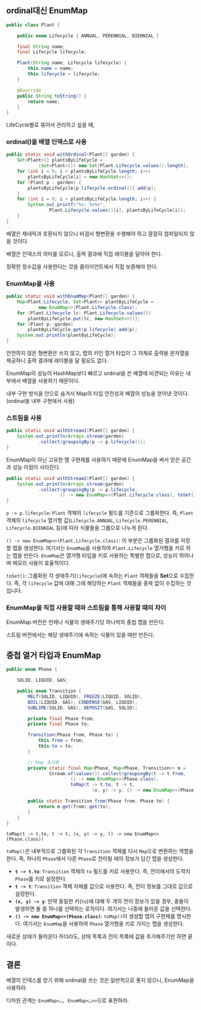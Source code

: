## ordinal대신 EnumMap

```java
public class Plant {

    public enum Lifecycle { ANNUAL, PERENNIAL, BIENNIAL }

    final String name;
    final Lifecycle lifecycle;

    Plant(String name, Lifecycle lifecycle) {
        this.name = name;
        this.lifecycle = lifecycle;
    }

    @Override
    public String toString() {
        return name;
    }
}
```

LifeCycle별로 묶어서 관리하고 싶을 때,

### ordinal()을 배열 인덱스로 사용

```java
public static void withOrdinal(Plant[] garden) {
    Set<Plant>[] plantsByLifeCycle =
            (Set<Plant>[]) new Set[Plant.Lifecycle.values().length];
    for (int i = 0; i < plantsByLifeCycle.length; i++)
        plantsByLifeCycle[i] = new HashSet<>();
    for (Plant p : garden) {
        plantsByLifeCycle[p.lifecycle.ordinal()].add(p);
    }
    for (int i = 0; i < plantsByLifeCycle.length; i++) {
        System.out.printf("%s: %s%n",
                Plant.Lifecycle.values()[i], plantsByLifeCycle[i]);
    }
}
```

배열은 제네릭과 호환되지 않으니 비검사 형변환을 수행해야 하고 깔끔히 컴파일되지 않을 것이다.

배열은 인덱스의 의미를 모르니, 출력 결과에 직접 레이블을 달아야 한다.

정확한 정수값을 사용한다는 것을 클라이언트에서 직접 보증해야 한다.

### EnumMap을 사용

```java
public static void withEnumMap(Plant[] garden) {
    Map<Plant.Lifecycle, Set<Plant>> plantByLifeCycle =
            new EnumMap<>(Plant.Lifecycle.class);
    for (Plant.Lifecycle lc: Plant.Lifecycle.values())
        plantByLifeCycle.put(lc, new HashSet<>());
    for (Plant p: garden)
        plantByLifeCycle.get(p.lifecycle).add(p);
    System.out.println(plantByLifeCycle);
}
```

안전하지 않은 형변환은 쓰지 않고, 맵의 키인 열거 타입이 그 자체로 출력용 문자열을 제공하니 출력 결과에 레이블을 달 필요도 없다.

EnumMap의 성능이 HashMap보다 빠르고 ordinal을 쓴 배열에 비견되는 이유는 내부에서 배열을 사용하기 때문이다.

내부 구현 방식을 안으로 숨겨서 Map의 타입 안전성과 배열의 성능을 얻어낸 것이다. (ordinal을 내부 구현에서 사용)

### 스트림을 사용

```java
public static void withStream1(Plant[] garden) {
    System.out.println(Arrays.stream(garden)
            .collect(groupingBy(p -> p.lifecycle)));
}
```

EnumMap이 아닌 고유한 맴 구현체를 사용하기 때문에 EnumMap을 써서 얻은 공간과 성능 이점이 사라진다.

```java
public static void withStream2(Plant[] garden) {
    System.out.println(Arrays.stream(garden)
            .collect(groupingBy(p -> p.lifecycle,
                    () -> new EnumMap<>(Plant.Lifecycle.class), toSet())));
}
```

`p -> p.lifecycle`: `Plant` 객체의 `lifecycle` 필드를 기준으로 그룹화한다. 즉, `Plant` 객체의 `lifecycle` 열거형 값(`Lifecycle.ANNUAL`, `Lifecycle.PERENNIAL`, `Lifecycle.BIENNIAL` 등)에 따라 식물들을 그룹으로 나누게 된다.

`() -> new EnumMap<>(Plant.Lifecycle.class)`: 이 부분은 그룹화된 결과를 저장할 맵을 생성한다. 여기서는 `EnumMap`을 사용하여 `Plant.Lifecycle` 열거형을 키로 하는 맵을 만든다. `EnumMap`은 열거형 타입을 키로 사용하는 특별한 맵으로, 성능이 뛰어나며 메모리 사용이 효율적이다.

`toSet()`: 그룹화된 각 생애주기(`lifecycle`)에 속하는 `Plant` 객체들을 **Set**으로 수집한다. 즉, 각 `lifecycle` 값에 대해 그에 해당하는 `Plant` 객체들을 중복 없이 수집하는 것입니다.

### EnumMap을 직접 사용할 때와 스트림을 통해 사용할 때의 차이

EnumMap 버전은 언제나 식물의 생애주기당 하나씩의 중첩 맵을 만든다.

스트림 버전에서는 해당 생애주기에 속하는 식물이 있을 때만 만든다.

## 중첩 열거 타입과 EnumMap

```java
public enum Phase {

    SOLID, LIQUID, GAS;

    public enum Transition {
        MELT(SOLID, LIQUID), FREEZE(LIQUID, SOLID),
        BOIL(LIQUID, GAS), CONDENSE(GAS, LIQUID),
        SUBLIME(SOLID, GAS), DEPOSIT(GAS, SOLID);

        private final Phase from;
        private final Phase to;

        Transition(Phase from, Phase to) {
            this.from = from;
            this.to = to;
        }

        // Map 초기화
        private static final Map<Phase, Map<Phase, Transition>> m =
                Stream.of(values()).collect(groupingBy(t -> t.from,
                        () -> new EnumMap<>(Phase.class),
                        toMap(t -> t.to, t -> t,
                                (x, y) -> y, () -> new EnumMap<>(Phase.class))));

        public static Transition from(Phase from, Phase to) {
            return m.get(from).get(to);
        }
    }
}
```

`toMap(t -> t.to, t -> t, (x, y) -> y, () -> new EnumMap<>(Phase.class))`

`toMap()`은 내부적으로 그룹화된 각 `Transition` 객체를 다시 `Map`으로 변환하는 역할을 한다. 즉, 하나의 `Phase`에서 다른 `Phase`로 전이될 때의 정보가 담긴 맵을 생성한다.

- **`t -> t.to`**: `Transition` 객체의 `to` 필드를 키로 사용한다. 즉, 전이에서의 도착지 `Phase`를 키로 설정한다.
- **`t -> t`**: `Transition` 객체 자체를 값으로 사용한다. 즉, 전이 정보를 그대로 값으로 설정한다.
- **`(x, y) -> y`**: 만약 동일한 키(`to`)에 대해 두 개의 전이 정보가 있을 경우, 충돌이 발생하면 둘 중 하나를 선택하는 로직이다. 여기서는 나중에 들어온 값을 선택한다.
- **`() -> new EnumMap<>(Phase.class)`**: `toMap()`이 생성할 맵의 구현체를 명시한다. 여기서는 `EnumMap`을 사용하여 `Phase` 열거형을 키로 가지는 맵을 생성한다.

새로운 상태가 들어온다 하더라도, 상태 목록과 전이 목록에 값을 추가해주기만 하면 끝이다.

## 결론

배열의 인덱스를 얻기 위해 ordinal을 쓰는 것은 일반적으로 좋지 않으니, EnumMap을 사용하라.

다차원 관계는 `EnumMap<…, EnumMap<…>>`으로 표현하라.